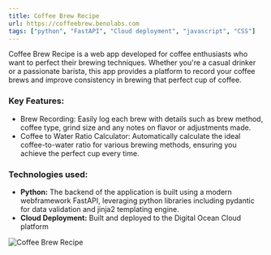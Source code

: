 ```yaml
---
title: Coffee Brew Recipe
url: https://coffeebrew.benolabs.com
tags: ["python", "FastAPI", "Cloud deployment", "javascript", "CSS"]
---
```


Coffee Brew Recipe is a web app developed for coffee enthusiasts who want to perfect their brewing techniques. Whether you're a casual drinker or a passionate barista, this app provides a platform to record your coffee brews and improve consistency in brewing that perfect cup of coffee.

### **Key Features:**
- Brew Recording: Easily log each brew with details such as brew method, coffee type, grind size and any notes on flavor or adjustments made.
- Coffee to Water Ratio Calculator: Automatically calculate the ideal coffee-to-water ratio for various brewing methods, ensuring you achieve the perfect cup every time.

### **Technologies used:**
- **Python:** The backend of the application is built using a modern webframework FastAPI, leveraging python libraries including pydantic for data validation and jinja2 templating engine.
- **Cloud Deployment:** Built and deployed to the Digital Ocean Cloud platform 

![Coffee Brew Recipe](/coffeebrewrecipe2.png)
